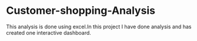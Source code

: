 # Customer-shopping-Analysis

This analysis is done using excel.In this project I have done analysis and has created one interactive dashboard.
